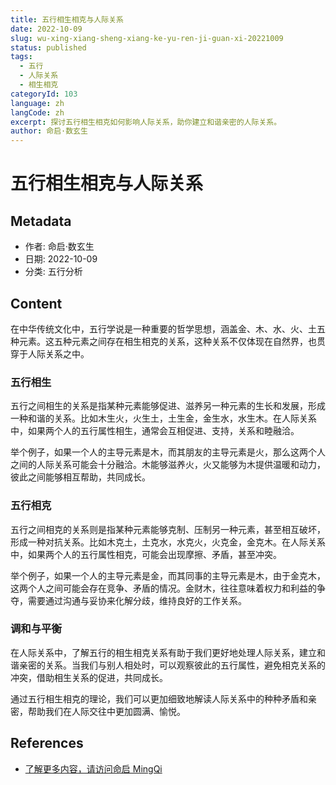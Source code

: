 ```yaml
---
title: 五行相生相克与人际关系
date: 2022-10-09
slug: wu-xing-xiang-sheng-xiang-ke-yu-ren-ji-guan-xi-20221009
status: published
tags:
  - 五行
  - 人际关系
  - 相生相克
categoryId: 103
language: zh
langCode: zh
excerpt: 探讨五行相生相克如何影响人际关系，助你建立和谐亲密的人际关系。
author: 命启·数玄生
---
```


# 五行相生相克与人际关系

## Metadata
- 作者: 命启·数玄生
- 日期: 2022-10-09
- 分类: 五行分析

## Content

在中华传统文化中，五行学说是一种重要的哲学思想，涵盖金、木、水、火、土五种元素。这五种元素之间存在相生相克的关系，这种关系不仅体现在自然界，也贯穿于人际关系之中。

### 五行相生

五行之间相生的关系是指某种元素能够促进、滋养另一种元素的生长和发展，形成一种和谐的关系。比如木生火，火生土，土生金，金生水，水生木。在人际关系中，如果两个人的五行属性相生，通常会互相促进、支持，关系和睦融洽。

举个例子，如果一个人的主导元素是木，而其朋友的主导元素是火，那么这两个人之间的人际关系可能会十分融洽。木能够滋养火，火又能够为木提供温暖和动力，彼此之间能够相互帮助，共同成长。

### 五行相克

五行之间相克的关系则是指某种元素能够克制、压制另一种元素，甚至相互破坏，形成一种对抗关系。比如木克土，土克水，水克火，火克金，金克木。在人际关系中，如果两个人的五行属性相克，可能会出现摩擦、矛盾，甚至冲突。

举个例子，如果一个人的主导元素是金，而其同事的主导元素是木，由于金克木，这两个人之间可能会存在竞争、矛盾的情况。金财木，往往意味着权力和利益的争夺，需要通过沟通与妥协来化解分歧，维持良好的工作关系。

### 调和与平衡

在人际关系中，了解五行的相生相克关系有助于我们更好地处理人际关系，建立和谐亲密的关系。当我们与别人相处时，可以观察彼此的五行属性，避免相克关系的冲突，借助相生关系的促进，共同成长。

通过五行相生相克的理论，我们可以更加细致地解读人际关系中的种种矛盾和亲密，帮助我们在人际交往中更加圆满、愉悦。

## References
- [了解更多内容，请访问命启 MingQi](https://www.mingqi.me)